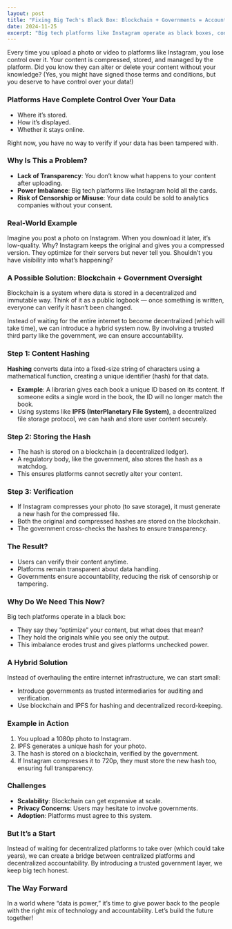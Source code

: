 ```yaml
---
layout: post
title: "Fixing Big Tech's Black Box: Blockchain + Governments = Accountability!"
date: 2024-11-25
excerpt: "Big tech platforms like Instagram operate as black boxes, controlling and altering user data without transparency. Introducing blockchain and governments as accountability mechanisms could balance power."
---
```



Every time you upload a photo or video to platforms like Instagram, you lose control over it. Your content is compressed, stored, and managed by the platform. Did you know they can alter or delete your content without your knowledge? (Yes, you might have signed those terms and conditions, but you deserve to have control over your data!)

### Platforms Have Complete Control Over Your Data
- Where it’s stored.  
- How it’s displayed.  
- Whether it stays online.  

Right now, you have no way to verify if your data has been tampered with.

### Why Is This a Problem?
- **Lack of Transparency**: You don’t know what happens to your content after uploading.  
- **Power Imbalance**: Big tech platforms like Instagram hold all the cards.  
- **Risk of Censorship or Misuse**: Your data could be sold to analytics companies without your consent.  

### Real-World Example
Imagine you post a photo on Instagram. When you download it later, it’s low-quality. Why? Instagram keeps the original and gives you a compressed version. They optimize for their servers but never tell you. Shouldn’t you have visibility into what’s happening?

### A Possible Solution: Blockchain + Government Oversight
Blockchain is a system where data is stored in a decentralized and immutable way. Think of it as a public logbook — once something is written, everyone can verify it hasn’t been changed. 

Instead of waiting for the entire internet to become decentralized (which will take time), we can introduce a hybrid system now. By involving a trusted third party like the government, we can ensure accountability.

### Step 1: Content Hashing
**Hashing** converts data into a fixed-size string of characters using a mathematical function, creating a unique identifier (hash) for that data.
- **Example**: A librarian gives each book a unique ID based on its content. If someone edits a single word in the book, the ID will no longer match the book.
- Using systems like **IPFS (InterPlanetary File System)**, a decentralized file storage protocol, we can hash and store user content securely.

### Step 2: Storing the Hash
- The hash is stored on a blockchain (a decentralized ledger).  
- A regulatory body, like the government, also stores the hash as a watchdog.  
- This ensures platforms cannot secretly alter your content.

### Step 3: Verification
- If Instagram compresses your photo (to save storage), it must generate a new hash for the compressed file.  
- Both the original and compressed hashes are stored on the blockchain.  
- The government cross-checks the hashes to ensure transparency.

### The Result?
- Users can verify their content anytime.  
- Platforms remain transparent about data handling.  
- Governments ensure accountability, reducing the risk of censorship or tampering.  

### Why Do We Need This Now?
Big tech platforms operate in a black box:
- They say they “optimize” your content, but what does that mean?  
- They hold the originals while you see only the output.  
- This imbalance erodes trust and gives platforms unchecked power.

### A Hybrid Solution
Instead of overhauling the entire internet infrastructure, we can start small:
- Introduce governments as trusted intermediaries for auditing and verification.  
- Use blockchain and IPFS for hashing and decentralized record-keeping.  

### Example in Action
1. You upload a 1080p photo to Instagram.  
2. IPFS generates a unique hash for your photo.  
3. The hash is stored on a blockchain, verified by the government.  
4. If Instagram compresses it to 720p, they must store the new hash too, ensuring full transparency.

### Challenges
- **Scalability**: Blockchain can get expensive at scale.  
- **Privacy Concerns**: Users may hesitate to involve governments.  
- **Adoption**: Platforms must agree to this system.  

### But It’s a Start
Instead of waiting for decentralized platforms to take over (which could take years), we can create a bridge between centralized platforms and decentralized accountability. By introducing a trusted government layer, we keep big tech honest.

### The Way Forward
In a world where “data is power,” it’s time to give power back to the people with the right mix of technology and accountability. Let’s build the future together!
